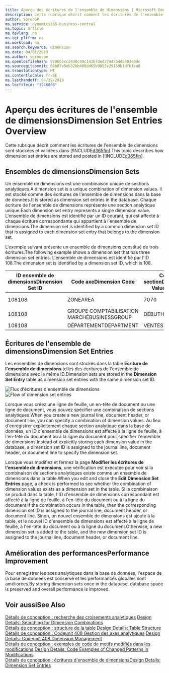 ```yaml
---
title: Aperçu des écritures de l'ensemble de dimensions | Microsoft Docs
description: Cette rubrique décrit comment les écritures de l'ensemble de dimensions sont stockées et validées dans Dynamics 365.
author: SorenGP
ms.service: dynamics365-business-central
ms.topic: article
ms.devlang: na
ms.tgt_pltfrm: na
ms.workload: na
ms.search.keywords: dimension
ms.date: 04/01/2019
ms.author: sgroespe
ms.openlocfilehash: 9706b5cc2438c49c143b7ded27447b4d6403e0dc
ms.sourcegitcommit: 60b87e5eb32bb408dd65b9855c29159b1dfbfca8
ms.translationtype: HT
ms.contentlocale: fr-BE
ms.lasthandoff: 04/29/2019
ms.locfileid: "1246806"
---
```

# <a name="dimension-set-entries-overview"></a><span data-ttu-id="0b893-103">Aperçu des écritures de l'ensemble de dimensions</span><span class="sxs-lookup"><span data-stu-id="0b893-103">Dimension Set Entries Overview</span></span>
<span data-ttu-id="0b893-104">Cette rubrique décrit comment les écritures de l'ensemble de dimensions sont stockées et validées dans [!INCLUDE[d365fin](includes/d365fin_md.md)].</span><span class="sxs-lookup"><span data-stu-id="0b893-104">This topic describes how dimension set entries are stored and posted in [!INCLUDE[d365fin](includes/d365fin_md.md)].</span></span>  

## <a name="dimension-sets"></a><span data-ttu-id="0b893-105">Ensembles de dimensions</span><span class="sxs-lookup"><span data-stu-id="0b893-105">Dimension Sets</span></span>  
<span data-ttu-id="0b893-106">Un ensemble de dimensions est une combinaison unique de sections analytiques.</span><span class="sxs-lookup"><span data-stu-id="0b893-106">A dimension set is a unique combination of dimension values.</span></span> <span data-ttu-id="0b893-107">Il est stocké comme des écritures de l'ensemble de dimensions dans la base de données.</span><span class="sxs-lookup"><span data-stu-id="0b893-107">It is stored as dimension set entries in the database.</span></span> <span data-ttu-id="0b893-108">Chaque écriture de l'ensemble de dimensions représente une section analytique unique.</span><span class="sxs-lookup"><span data-stu-id="0b893-108">Each dimension set entry represents a single dimension value.</span></span> <span data-ttu-id="0b893-109">L'ensemble de dimensions est identifié par un ID courant, qui est affecté à chaque écriture correspondante qui appartient à l'ensemble de dimensions.</span><span class="sxs-lookup"><span data-stu-id="0b893-109">The dimension set is identified by a common dimension set ID that is assigned to each dimension set entry that belongs to the dimension set.</span></span>  

<span data-ttu-id="0b893-110">L'exemple suivant présente un ensemble de dimensions constitué de trois écritures.</span><span class="sxs-lookup"><span data-stu-id="0b893-110">The following example shows a dimension set that has three dimension set entries.</span></span> <span data-ttu-id="0b893-111">L'ensemble de dimensions est identifié par l'ID 108.</span><span class="sxs-lookup"><span data-stu-id="0b893-111">The dimension set is identified by a dimension set ID, which is 108.</span></span>  

|<span data-ttu-id="0b893-112">ID ensemble de dimensions</span><span class="sxs-lookup"><span data-stu-id="0b893-112">Dimension Set ID</span></span>|<span data-ttu-id="0b893-113">Code axe</span><span class="sxs-lookup"><span data-stu-id="0b893-113">Dimension Code</span></span>|<span data-ttu-id="0b893-114">Code section</span><span class="sxs-lookup"><span data-stu-id="0b893-114">Dimension Value Code</span></span>|<span data-ttu-id="0b893-115">Nom de la section analytique</span><span class="sxs-lookup"><span data-stu-id="0b893-115">Dimension Value Name</span></span>|  
|----------------------|--------------------|--------------------------|--------------------------|  
|<span data-ttu-id="0b893-116">108</span><span class="sxs-lookup"><span data-stu-id="0b893-116">108</span></span>|<span data-ttu-id="0b893-117">ZONE</span><span class="sxs-lookup"><span data-stu-id="0b893-117">AREA</span></span>|<span data-ttu-id="0b893-118">70</span><span class="sxs-lookup"><span data-stu-id="0b893-118">70</span></span>|<span data-ttu-id="0b893-119">Amérique du Nord</span><span class="sxs-lookup"><span data-stu-id="0b893-119">America North</span></span>|  
|<span data-ttu-id="0b893-120">108</span><span class="sxs-lookup"><span data-stu-id="0b893-120">108</span></span>|<span data-ttu-id="0b893-121">GROUPE COMPTABILISATION MARCHÉ</span><span class="sxs-lookup"><span data-stu-id="0b893-121">BUSINESSGROUP</span></span>|<span data-ttu-id="0b893-122">DÉBUT</span><span class="sxs-lookup"><span data-stu-id="0b893-122">HOME</span></span>|<span data-ttu-id="0b893-123">Accueil</span><span class="sxs-lookup"><span data-stu-id="0b893-123">Home</span></span>|  
|<span data-ttu-id="0b893-124">108</span><span class="sxs-lookup"><span data-stu-id="0b893-124">108</span></span>|<span data-ttu-id="0b893-125">DÉPARTEMENT</span><span class="sxs-lookup"><span data-stu-id="0b893-125">DEPARTMENT</span></span>|<span data-ttu-id="0b893-126">VENTES</span><span class="sxs-lookup"><span data-stu-id="0b893-126">SALES</span></span>|<span data-ttu-id="0b893-127">Ventes</span><span class="sxs-lookup"><span data-stu-id="0b893-127">Sales</span></span>|  

## <a name="dimension-set-entries"></a><span data-ttu-id="0b893-128">Écritures de l'ensemble de dimensions</span><span class="sxs-lookup"><span data-stu-id="0b893-128">Dimension Set Entries</span></span>  
<span data-ttu-id="0b893-129">Les ensembles de dimensions sont stockés dans la table **Écriture de l'ensemble de dimensions** telles des écritures de l'ensemble de dimensions avec le même ID.</span><span class="sxs-lookup"><span data-stu-id="0b893-129">Dimension sets are stored in the **Dimension Set Entry** table as dimension set entries with the same dimension set ID.</span></span>  

<span data-ttu-id="0b893-130">![Flux d'écritures d'ensemble de dimensions](media/dimensionentrynav7.png "Flux d'écritures d'ensemble de dimensions")</span><span class="sxs-lookup"><span data-stu-id="0b893-130">![Flow of dimension set entries](media/dimensionentrynav7.png "Flow of dimension set entries")</span></span>  

<span data-ttu-id="0b893-131">Lorsque vous créez une ligne de feuille, un en-tête de document ou une ligne de document, vous pouvez spécifier une combinaison de sections analytiques.</span><span class="sxs-lookup"><span data-stu-id="0b893-131">When you create a new journal line, document header, or document line, you can specify a combination of dimension values.</span></span> <span data-ttu-id="0b893-132">Au lieu d'enregistrer explicitement chaque section analytique dans la base de données, un ID d'ensemble de dimensions est affecté à la ligne de feuille, à l'en-tête du document ou à la ligne du document pour spécifier l'ensemble de dimensions.</span><span class="sxs-lookup"><span data-stu-id="0b893-132">Instead of explicitly storing each dimension value in the database, a dimension set ID is assigned to the journal line, document header, or document line to specify the dimension set.</span></span>  

<span data-ttu-id="0b893-133">Lorsque vous modifiez et fermez la page **Modifier les écritures de l'ensemble de dimensions**, une vérification est exécutée pour voir si la combinaison de sections analytiques existe comme un ensemble de dimensions dans la table.</span><span class="sxs-lookup"><span data-stu-id="0b893-133">When you edit and close the **Edit Dimension Set Entries** page, a check is performed to see whether the combination of dimension values exists as a dimension set in the table.</span></span> <span data-ttu-id="0b893-134">Si la combinaison se produit dans la table, l'ID d'ensemble de dimensions correspondant est affecté à la ligne de feuille, à l'en-tête du document ou à la ligne du document.</span><span class="sxs-lookup"><span data-stu-id="0b893-134">If the combination occurs in the table, then the corresponding dimension set ID is assigned to the journal line, document header, or document line.</span></span> <span data-ttu-id="0b893-135">Sinon, un nouvel ensemble de dimensions est ajouté à la table, et le nouvel ID d'ensemble de dimensions est affecté à la ligne de feuille, à l'en-tête du document ou à la ligne du document.</span><span class="sxs-lookup"><span data-stu-id="0b893-135">Otherwise, a new dimension set is added to the table, and the new dimension set ID is assigned to the journal line, document header, or document line.</span></span>  

## <a name="performance-improvement"></a><span data-ttu-id="0b893-136">Amélioration des performances</span><span class="sxs-lookup"><span data-stu-id="0b893-136">Performance Improvement</span></span>  
<span data-ttu-id="0b893-137">Pour enregistrer les axes analytiques dans la base de données, l'espace de la base de données est conservé et les performances globales sont améliorées.</span><span class="sxs-lookup"><span data-stu-id="0b893-137">By storing dimension sets once in the database, database space is preserved and overall performance is improved.</span></span>  

## <a name="see-also"></a><span data-ttu-id="0b893-138">Voir aussi</span><span class="sxs-lookup"><span data-stu-id="0b893-138">See Also</span></span>  
<span data-ttu-id="0b893-139">[Détails de conception : recherche des croisements analytiques](design-details-searching-for-dimension-combinations.md) </span><span class="sxs-lookup"><span data-stu-id="0b893-139">[Design Details: Searching for Dimension Combinations](design-details-searching-for-dimension-combinations.md) </span></span>  
<span data-ttu-id="0b893-140">[Détails de conception : structure de la table](design-details-table-structure.md) </span><span class="sxs-lookup"><span data-stu-id="0b893-140">[Design Details: Table Structure](design-details-table-structure.md) </span></span>  
<span data-ttu-id="0b893-141">[Détails de conception : Codeunit 408 Gestion des axes analytiques](design-details-codeunit-408-dimension-management.md) </span><span class="sxs-lookup"><span data-stu-id="0b893-141">[Design Details: Codeunit 408 Dimension Management](design-details-codeunit-408-dimension-management.md) </span></span>  
<span data-ttu-id="0b893-142">[Détails de conception : exemples de code de motifs modifiés dans les modifications](design-details-code-examples-of-changed-patterns-in-modifications.md) </span><span class="sxs-lookup"><span data-stu-id="0b893-142">[Design Details: Code Examples of Changed Patterns in Modifications](design-details-code-examples-of-changed-patterns-in-modifications.md) </span></span>  
[<span data-ttu-id="0b893-143">Détails de conception : écritures d'ensemble de dimensions</span><span class="sxs-lookup"><span data-stu-id="0b893-143">Design Details: Dimension Set Entries</span></span>](design-details-dimension-set-entries.md)   
